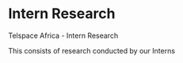 # Intern Research
Telspace Africa - Intern Research

This consists of research conducted by our Interns
